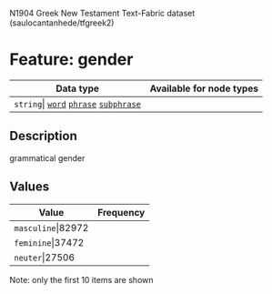 <p>N1904 Greek New Testament Text-Fabric dataset (saulocantanhede/tfgreek2)</p>

<h1>Feature: gender</h1>

<table>
<thead>
<tr>
  <th>Data type</th>
  <th>Available for node types</th>
</tr>
</thead>
<tbody>
<tr>
  <td><code>string</code>| <A HREF="featurebynodetype.md#word"><code>word</code></A> <A HREF="featurebynodetype.md#phrase"><code>phrase</code></A> <A HREF="featurebynodetype.md#subphrase"><code>subphrase</code></A></td>
</tr>
</tbody>
</table>

<h2>Description</h2>

<p>grammatical gender</p>

<h2>Values</h2>

<table>
<thead>
<tr>
  <th>Value</th>
  <th>Frequency</th>
</tr>
</thead>
<tbody>
<tr>
  <td><code>masculine</code>|82972</td>
</tr>
<tr>
  <td><code>feminine</code>|37472</td>
</tr>
<tr>
  <td><code>neuter</code>|27506</td>
</tr>
</tbody>
</table>

<p>Note: only the first 10 items are shown</p>
